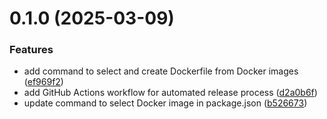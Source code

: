 # 0.1.0 (2025-03-09)


### Features

* add command to select and create Dockerfile from Docker images ([ef969f2](https://github.com/Dockplate/vscode-extension/commit/ef969f2b2a0270da5e11f9d84a045b04c2f9af12))
* add GitHub Actions workflow for automated release process ([d2a0b6f](https://github.com/Dockplate/vscode-extension/commit/d2a0b6f82888ce56c823427560bf7d8bd222d011))
* update command to select Docker image in package.json ([b526673](https://github.com/Dockplate/vscode-extension/commit/b526673fafb78635fbafffa662d5000478776265))



